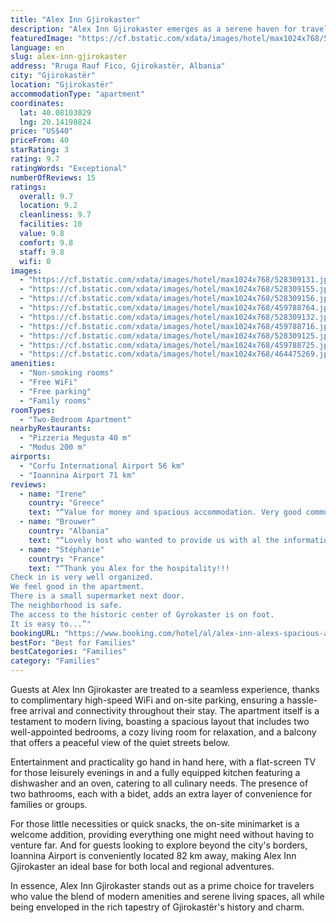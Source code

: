 ```yaml
---
title: "Alex Inn Gjirokaster"
description: "Alex Inn Gjirokaster emerges as a serene haven for travelers seeking the perfect blend of comfort and convenience in the historic city of Gjirokastër."
featuredImage: "https://cf.bstatic.com/xdata/images/hotel/max1024x768/528309131.jpg?k=dc73a805067a6576af95d6df2751ec34b8f760742a37a7a7893750212dc0d8a4&o=&hp=1"
language: en
slug: alex-inn-gjirokaster
address: "Rruga Rauf Fico, Gjirokastër, Albania"
city: "Gjirokastër"
location: "Gjirokastër"
accommodationType: "apartment"
coordinates:
  lat: 40.08103029
  lng: 20.14198824
price: "US$40"
priceFrom: 40
starRating: 3
rating: 9.7
ratingWords: "Exceptional"
numberOfReviews: 15
ratings:
  overall: 9.7
  location: 9.2
  cleanliness: 9.7
  facilities: 10
  value: 9.8
  comfort: 9.8
  staff: 9.8
  wifi: 0
images:
  - "https://cf.bstatic.com/xdata/images/hotel/max1024x768/528309131.jpg?k=dc73a805067a6576af95d6df2751ec34b8f760742a37a7a7893750212dc0d8a4&o=&hp=1"
  - "https://cf.bstatic.com/xdata/images/hotel/max1024x768/528309155.jpg?k=4755c93fe30816a783eee45b80eafa00a9cbb583d2d574140b4f7ce4feef8200&o=&hp=1"
  - "https://cf.bstatic.com/xdata/images/hotel/max1024x768/528309156.jpg?k=00413940be7b797db8275c08305bfdc0ed4dfe7955ea1c4c1fc5d14ba72ba267&o=&hp=1"
  - "https://cf.bstatic.com/xdata/images/hotel/max1024x768/459788764.jpg?k=fb4d25c50cc42f2698964d8cddc952ecce61c89a3aab6db8dcc853a2ea310d95&o=&hp=1"
  - "https://cf.bstatic.com/xdata/images/hotel/max1024x768/528309132.jpg?k=2284734fc7d20b9abb6241decfad13397c5ee2ce190de07a1d547c02fcc2ddd0&o=&hp=1"
  - "https://cf.bstatic.com/xdata/images/hotel/max1024x768/459788716.jpg?k=6b6ceb15ba9a51eca6848f329a6ed34c25ffd53b13308c176546c3aeaebf17c3&o=&hp=1"
  - "https://cf.bstatic.com/xdata/images/hotel/max1024x768/528309125.jpg?k=c5397d8d2357bfce0155ab59112ac4607512c47afdafb00bfee75d359e01c774&o=&hp=1"
  - "https://cf.bstatic.com/xdata/images/hotel/max1024x768/459788725.jpg?k=c879050bd289c29fce8326d650cbe1c499b1d10a05eec8b1666d82667ffa0a73&o=&hp=1"
  - "https://cf.bstatic.com/xdata/images/hotel/max1024x768/464475269.jpg?k=ac9b7970f9a5b11c38a87224c865964c09994d607d14ee5d5136bc690619431e&o=&hp=1"
amenities:
  - "Non-smoking rooms"
  - "Free WiFi"
  - "Free parking"
  - "Family rooms"
roomTypes:
  - "Two-Bedroom Apartment"
nearbyRestaurants:
  - "Pizzeria Megusta 40 m"
  - "Modus 200 m"
airports:
  - "Corfu International Airport 56 km"
  - "Ioannina Airport 71 km"
reviews:
  - name: "Irene"
    country: "Greece"
    text: "“Value for money and spacious accommodation. Very good communication with the host.”"
  - name: "Brouwer"
    country: "Albania"
    text: "“Lovely host who wanted to provide us with al the information we needed and was sincerely happy for us that we enjoyed our time in Gjirokastër so much. It was a great apartment, our children wanted to stay there and not continue the trip or go...”"
  - name: "Stéphanie"
    country: "France"
    text: "“Thank you Alex for the hospitality!!!
Check in is very well organized.
We feel good in the apartment.
There is a small supermarket next door.
The neighborhood is safe.
The access to the historic center of Gyrokaster is on foot.
It is easy to...”"
bookingURL: "https://www.booking.com/hotel/al/alex-inn-alexs-spacious-apt.en-gb.html?aid=8035640"
bestFor: "Best for Families"
bestCategories: "Families"
category: "Families"
---
```


Guests at Alex Inn Gjirokaster are treated to a seamless experience, thanks to complimentary high-speed WiFi and on-site parking, ensuring a hassle-free arrival and connectivity throughout their stay. The apartment itself is a testament to modern living, boasting a spacious layout that includes two well-appointed bedrooms, a cozy living room for relaxation, and a balcony that offers a peaceful view of the quiet streets below.

Entertainment and practicality go hand in hand here, with a flat-screen TV for those leisurely evenings in and a fully equipped kitchen featuring a dishwasher and an oven, catering to all culinary needs. The presence of two bathrooms, each with a bidet, adds an extra layer of convenience for families or groups.

For those little necessities or quick snacks, the on-site minimarket is a welcome addition, providing everything one might need without having to venture far. And for guests looking to explore beyond the city's borders, Ioannina Airport is conveniently located 82 km away, making Alex Inn Gjirokaster an ideal base for both local and regional adventures.

In essence, Alex Inn Gjirokaster stands out as a prime choice for travelers who value the blend of modern amenities and serene living spaces, all while being enveloped in the rich tapestry of Gjirokastër's history and charm.